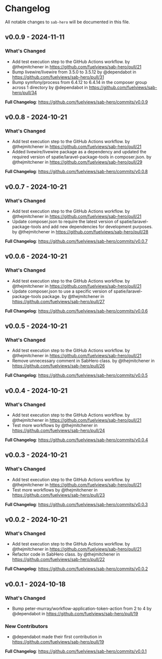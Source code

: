 # Changelog

All notable changes to `sab-hero` will be documented in this file.

## v0.0.9 - 2024-11-11

### What's Changed

* Add test execution step to the GitHub Actions workflow. by @thejmitchener in https://github.com/fuelviews/sab-hero/pull/21
* Bump livewire/livewire from 3.5.0 to 3.5.12 by @dependabot in https://github.com/fuelviews/sab-hero/pull/31
* Bump symfony/process from 6.4.12 to 6.4.14 in the composer group across 1 directory by @dependabot in https://github.com/fuelviews/sab-hero/pull/34

**Full Changelog**: https://github.com/fuelviews/sab-hero/commits/v0.0.9

## v0.0.8 - 2024-10-21

### What's Changed

* Add test execution step to the GitHub Actions workflow. by @thejmitchener in https://github.com/fuelviews/sab-hero/pull/21
* Added livewire/livewire package as a dependency and updated the required version of spatie/laravel-package-tools in composer.json. by @thejmitchener in https://github.com/fuelviews/sab-hero/pull/29

**Full Changelog**: https://github.com/fuelviews/sab-hero/commits/v0.0.8

## v0.0.7 - 2024-10-21

### What's Changed

* Add test execution step to the GitHub Actions workflow. by @thejmitchener in https://github.com/fuelviews/sab-hero/pull/21
* Update composer.json to require the latest version of spatie/laravel-package-tools and add new dependencies for development purposes. by @thejmitchener in https://github.com/fuelviews/sab-hero/pull/28

**Full Changelog**: https://github.com/fuelviews/sab-hero/commits/v0.0.7

## v0.0.6 - 2024-10-21

### What's Changed

* Add test execution step to the GitHub Actions workflow. by @thejmitchener in https://github.com/fuelviews/sab-hero/pull/21
* Update composer.json to use a specific version of spatie/laravel-package-tools package. by @thejmitchener in https://github.com/fuelviews/sab-hero/pull/27

**Full Changelog**: https://github.com/fuelviews/sab-hero/commits/v0.0.6

## v0.0.5 - 2024-10-21

### What's Changed

* Add test execution step to the GitHub Actions workflow. by @thejmitchener in https://github.com/fuelviews/sab-hero/pull/21
* Remove unnecessary comment in SabHero class. by @thejmitchener in https://github.com/fuelviews/sab-hero/pull/26

**Full Changelog**: https://github.com/fuelviews/sab-hero/commits/v0.0.5

## v0.0.4 - 2024-10-21

### What's Changed

* Add test execution step to the GitHub Actions workflow. by @thejmitchener in https://github.com/fuelviews/sab-hero/pull/21
* Test more workflows by @thejmitchener in https://github.com/fuelviews/sab-hero/pull/24

**Full Changelog**: https://github.com/fuelviews/sab-hero/commits/v0.0.4

## v0.0.3 - 2024-10-21

### What's Changed

* Add test execution step to the GitHub Actions workflow. by @thejmitchener in https://github.com/fuelviews/sab-hero/pull/21
* Test more workflows by @thejmitchener in https://github.com/fuelviews/sab-hero/pull/23

**Full Changelog**: https://github.com/fuelviews/sab-hero/commits/v0.0.3

## v0.0.2 - 2024-10-21

### What's Changed

* Add test execution step to the GitHub Actions workflow. by @thejmitchener in https://github.com/fuelviews/sab-hero/pull/21
* Refactor code in SabHero class. by @thejmitchener in https://github.com/fuelviews/sab-hero/pull/22

**Full Changelog**: https://github.com/fuelviews/sab-hero/commits/v0.0.2

## v0.0.1 - 2024-10-18

### What's Changed

* Bump peter-murray/workflow-application-token-action from 2 to 4 by @dependabot in https://github.com/fuelviews/sab-hero/pull/19

### New Contributors

* @dependabot made their first contribution in https://github.com/fuelviews/sab-hero/pull/19

**Full Changelog**: https://github.com/fuelviews/sab-hero/commits/v0.0.1
